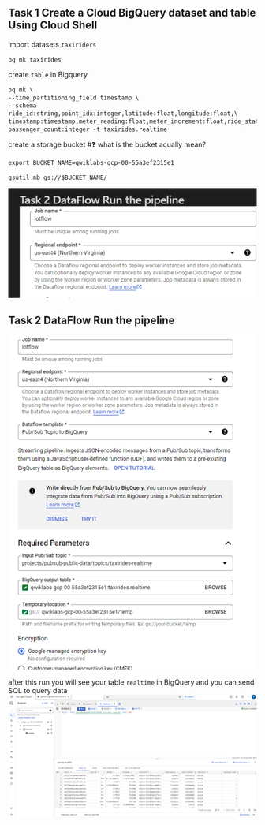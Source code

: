 ## Task 1 Create a Cloud BigQuery dataset and table Using Cloud Shell

import datasets `taxiriders`
```
bq mk taxirides
```

create `table` in Bigquery
```
bq mk \
--time_partitioning_field timestamp \
--schema ride_id:string,point_idx:integer,latitude:float,longitude:float,\
timestamp:timestamp,meter_reading:float,meter_increment:float,ride_status:string,\
passenger_count:integer -t taxirides.realtime
```

create a storage bucket #❓ what is the bucket acually mean?
```
export BUCKET_NAME=qwiklabs-gcp-00-55a3ef2315e1
```

```
gsutil mb gs://$BUCKET_NAME/
```
![](attachments/2023-06-15-11.png)
## Task 2 DataFlow Run the pipeline
![](attachments/2023-06-15-12.png)

after this run you will see your table `realtime` in BigQuery and you can send SQL to query data
![](attachments/2023-06-15-13.png)


